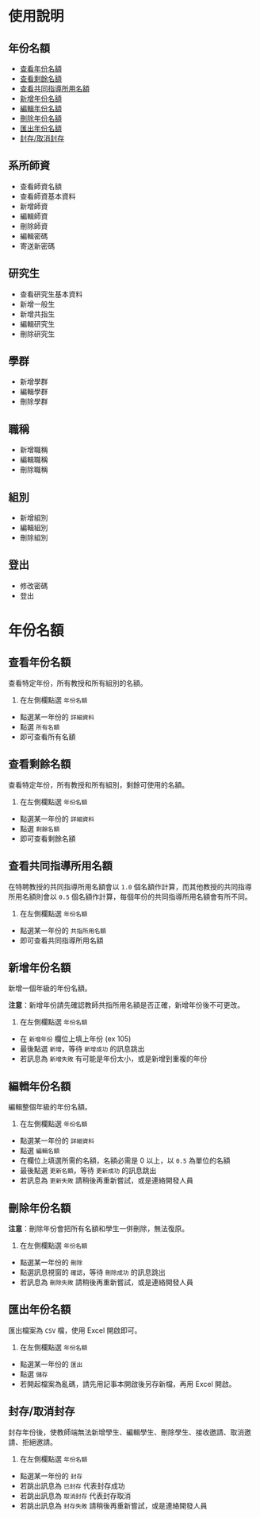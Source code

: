 # 使用說明
## 年份名額
- [查看年份名額](#查看年份名額)
- [查看剩餘名額](#查看剩餘名額)
- [查看共同指導所用名額](#查看共同指導所用名額)
- [新增年份名額](#新增年份名額)
- [編輯年份名額](#編輯年份名額)
- [刪除年份名額](#刪除年份名額)
- [匯出年份名額](#匯出年份名額)
- [封存/取消封存](#封存/取消封存)

## 系所師資
- 查看師資名額
- 查看師資基本資料
- 新增師資
- 編輯師資
- 刪除師資
- 編輯密碼
- 寄送新密碼

## 研究生
- 查看研究生基本資料
- 新增一般生
- 新增共指生
- 編輯研究生
- 刪除研究生

## 學群
- 新增學群
- 編輯學群
- 刪除學群

## 職稱
- 新增職稱
- 編輯職稱
- 刪除職稱

## 組別
- 新增組別
- 編輯組別
- 刪除組別

## 登出
- 修改密碼
- 登出

# 年份名額
## 查看年份名額
查看特定年份，所有教授和所有組別的名額。

1. 在左側欄點選 `年份名額`
- 點選某一年份的 `詳細資料`
- 點選 `所有名額` 
- 即可查看所有名額

## 查看剩餘名額
查看特定年份，所有教授和所有組別，剩餘可使用的名額。

1. 在左側欄點選 `年份名額`
- 點選某一年份的 `詳細資料`
- 點選 `剩餘名額` 
- 即可查看剩餘名額

## 查看共同指導所用名額
在特聘教授的共同指導所用名額會以 `1.0` 個名額作計算，而其他教授的共同指導所用名額則會以 `0.5` 個名額作計算，每個年份的共同指導所用名額會有所不同。

1. 在左側欄點選 `年份名額`
- 點選某一年份的 `共指所用名額`
- 即可查看共同指導所用名額

## 新增年份名額
新增一個年級的年份名額。

**注意**：新增年份請先確認教師共指所用名額是否正確，新增年份後不可更改。

1. 在左側欄點選 `年份名額`
- 在 `新增年份` 欄位上填上年份 (ex 105)
- 最後點選 `新增`，等待 `新增成功` 的訊息跳出
- 若訊息為 `新增失敗` 有可能是年份太小，或是新增到重複的年份



## 編輯年份名額
編輯整個年級的年份名額。

1. 在左側欄點選 `年份名額`
- 點選某一年份的 `詳細資料`
- 點選 `編輯名額` 
- 在欄位上填選所需的名額，名額必需是 0 以上，以 `0.5` 為單位的名額
- 最後點選 `更新名額`，等待 `更新成功` 的訊息跳出
- 若訊息為 `更新失敗` 請稍後再重新嘗試，或是連絡開發人員

## 刪除年份名額
**注意**：刪除年份會把所有名額和學生一併刪除，無法復原。

1. 在左側欄點選 `年份名額`
- 點選某一年份的 `刪除`
- 點選訊息視窗的 `確認`，等待 `刪除成功` 的訊息跳出
- 若訊息為 `刪除失敗` 請稍後再重新嘗試，或是連絡開發人員


## 匯出年份名額
匯出檔案為 `CSV` 檔，使用 Excel 開啟即可。

1. 在左側欄點選 `年份名額`
- 點選某一年份的 `匯出`
- 點選 `儲存` 
- 若開起檔案為亂碼，請先用記事本開啟後另存新檔，再用 Excel 開啟。

## 封存/取消封存
封存年份後，使教師端無法新增學生、編輯學生、刪除學生、接收邀請、取消邀請、拒絕邀請。

1. 在左側欄點選 `年份名額`
- 點選某一年份的 `封存`
- 若跳出訊息為 `已封存` 代表封存成功
- 若跳出訊息為 `取消封存` 代表封存取消
- 若跳出訊息為 `封存失敗` 請稍後再重新嘗試，或是連絡開發人員


